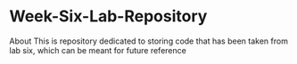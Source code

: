 # Week-Six-Lab-Repository
About This is repository dedicated to storing code that has been taken from lab six, which can be meant for future reference
